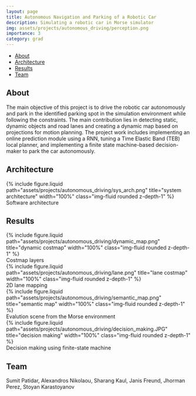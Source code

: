 ```yaml
---
layout: page
title: Autonomous Navigation and Parking of a Robotic Car
description: Simulating a robotic car in Morse simulator
img: assets/projects/autonomous_driving/perception.png
importance: 3
category: grad
---
```

- [About](#about)
- [Architecture](#architecture)
- [Results](#results)
- [Team](#team)

## About

The main objective of this project is to drive the robotic car autonomously and
park in the identified parking spot in the simulation environment while
following the constraints. The main contribution lies in detecting
static, dynamic objects and road lanes and creating a dynamic map based on
projections for motion planning. The project work includes implementing
an online prediction module using a RNN, tuning a Time Elastic Band (TEB) local
planner, and implementing a finite state machine-based decision-maker to park
the car autonomously.

## Architecture

<div class="row justify-content-md-center">
    <div class="col-sm-12">
        {% include
    figure.liquid path="assets/projects/autonomous_driving/sys_arch.png"
    title="system architecture" width="100%" class="img-fluid rounded
    z-depth-1" %}
        <div class="caption"> Software architecture </div>
    </div>
</div>

## Results

<div class="row justify-content-md-center">
    <div class="col-sm-6">
        {% include figure.liquid
        path="assets/projects/autonomous_driving/dynamic_map.png"
        title="dynamic costmap" width="100%" class="img-fluid rounded
        z-depth-1" %}
        <div class="caption"> Costmap layers </div>
    </div>
    <div class="col-sm-6"> {% include figure.liquid
        path="assets/projects/autonomous_driving/lane.png" title="lane
        costmap" width="100%" class="img-fluid rounded z-depth-1" %}
        <div class="caption"> 2D lane mapping  </div>
    </div>
</div>

<div class="row justify-content-md-center">
    <div class="col-sm-7">
    {% include figure.liquid
        path="assets/projects/autonomous_driving/semantic_map.png"
        title="semantic map" width="100%" class="img-fluid rounded z-depth-1"
        %}
        <div class="caption"> Evalution scene from the Morse environment </div>
    </div>
    <div class="col-sm-5">
    {% include figure.liquid
        path="assets/projects/autonomous_driving/decision_making.JPG"
        title="decision making" width="100%" class="img-fluid rounded z-depth-1" %}
        <div class="caption"> Decision making using finite-state machine </div>
    </div>
</div>

## Team

Sumit Patidar, Alexandros Nikolaou, Sharang Kaul, Janis Freund, Jhorman Perez,
Stoyan Karastoyanov
